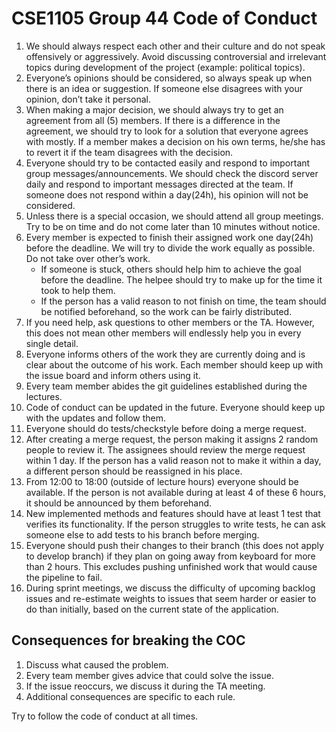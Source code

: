 # CSE1105 Group 44 Code of Conduct

1. We should always respect each other and their culture and do not speak offensively or aggressively. Avoid discussing
   controversial and irrelevant topics during development of the project (example: political topics).
2. Everyone’s opinions should be considered, so always speak up when there is an idea or suggestion. If someone else
   disagrees with your opinion, don’t take it personal.
3. When making a major decision, we should always try to get an agreement from all (5) members. If there is a difference
   in the agreement, we should try to look for a solution that everyone agrees with mostly. If a member makes a decision
   on his own terms, he/she has to revert it if the team disagrees with the decision.
4. Everyone should try to be contacted easily and respond to important group messages/announcements. We should check the
   discord server daily and respond to important messages directed at the team. If someone does not respond within a
   day(24h), his opinion will not be considered.
5. Unless there is a special occasion, we should attend all group meetings. Try to be on time and do not come later than
   10 minutes without notice.
6. Every member is expected to finish their assigned work one day(24h) before the deadline. We will try to divide the
   work equally as possible. Do not take over other’s work.
    * If someone is stuck, others should help him to achieve the goal before the deadline. The helpee should try to make
      up for the time it took to help them.
    * If the person has a valid reason to not finish on time, the team should be notified beforehand, so the work can be
      fairly distributed.
7. If you need help, ask questions to other members or the TA. However, this does not mean other members will endlessly
   help you in every single detail.
8. Everyone informs others of the work they are currently doing and is clear about the outcome of his work. Each member
   should keep up with the issue board and inform others using it.
9. Every team member abides the git guidelines established during the lectures.
10. Code of conduct can be updated in the future. Everyone should keep up with the updates and follow them.
11. Everyone should do tests/checkstyle before doing a merge request.
12. After creating a merge request, the person making it assigns 2 random people to review it. The assignees should review the merge request within 1 day. If the person has a valid reason not to make it within a day, a different person should be reassigned in his place.
13. From 12:00 to 18:00 (outside of lecture hours) everyone should be available. If the person is not available during at least 4 of these 6 hours, it should be announced by them beforehand.
14. New implemented methods and features should have at least 1 test that verifies its functionality. If the person struggles to write tests, he can ask someone else to add tests to his branch before merging.
15. Everyone should push their changes to their branch (this does not apply to develop branch) if they plan on going away from keyboard for more than 2 hours. This excludes pushing unfinished work that would cause the pipeline to fail.
16. During sprint meetings, we discuss the difficulty of upcoming backlog issues and re-estimate weights to issues that seem harder or easier to do than initially, based on the current state of the application.


## Consequences for breaking the COC

1. Discuss what caused the problem.
2. Every team member gives advice that could solve the issue.
3. If the issue reoccurs, we discuss it during the TA meeting.
4. Additional consequences are specific to each rule.

Try to follow the code of conduct at all times.
